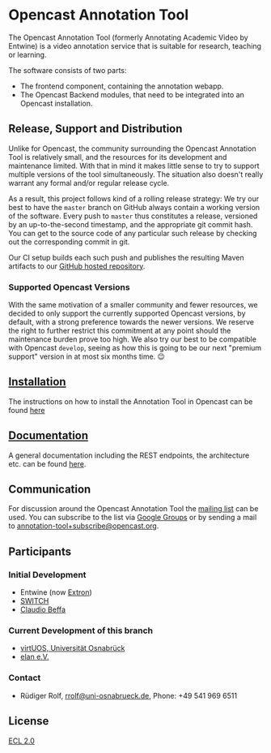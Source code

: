 # Opencast Annotation Tool

The Opencast Annotation Tool (formerly Annotating Academic Video by Entwine)
is a video annotation service that is suitable for research, teaching or learning.

The software consists of two parts:

* The frontend component, containing the annotation webapp.
* The Opencast Backend modules, that need to be integrated into an Opencast installation.

## Release, Support and Distribution

Unlike for Opencast, the community surrounding the Opencast Annotation Tool is relatively small,
and the resources for its development and maintenance limited.
With that in mind it makes little sense
to try to support multiple versions of the tool simultaneously.
The situation also doesn't really warrant any formal and/or regular release cycle.

As a result, this project follows kind of a rolling release strategy:
We try our best to have the `master` branch on GitHub
always contain a working version of the software.
Every push to `master` thus constitutes a release,
versioned by an up-to-the-second timestamp,
and the appropriate git commit hash.
You can get to the source code of any particular such release
by checking out the corresponding commit in git.

Our CI setup builds each such push
and publishes the resulting Maven artifacts
to our [GitHub hosted repository](https://github.com/opencast/annotation-tool/raw/m2).

### Supported Opencast Versions

With the same motivation of a smaller community and fewer resources,
we decided to only support the currently supported Opencast versions, by default,
with a strong preference towards the newer versions.
We reserve the right to further restrict this commitment at any point
should the maintenance burden prove too high.
We also try our best to be compatible with Opencast `develop`,
seeing as how this is going to be our next "premium support" version
in at most six months time. 😉

## [Installation](documentation/Installation.md)
The instructions on how to install the Annotation Tool in Opencast can be found [here](documentation/Installation.md)

## [Documentation](documentation/Home.md)
A general documentation including the REST endpoints, the architecture etc. can be found [here](documentation/Home.md).

## Communication
For discussion around the Opencast Annotation Tool the [mailing list](https://groups.google.com/a/opencast.org/g/annotation-tool) can be used. You can subscribe to the list via [Google Groups](https://groups.google.com/a/opencast.org/g/annotation-tool) or by sending a mail to annotation-tool+subscribe@opencast.org.

## Participants

### Initial Development
* Entwine (now [Extron](https://www.extron.com/))
* [SWITCH](https://www.switch.ch/)
* [Claudio Beffa](https://www.beffa.ch/)

### Current Development of this branch
* [virtUOS, Universität Osnabrück](https://www.virtuos.uni-osnabrueck.de)
* [elan e.V.](https://elan-ev.de)

### Contact
* Rüdiger Rolf, [rrolf@uni-osnabrueck.de](mailto:rrolf@uni-osnabrueck.de), Phone: +49 541 969 6511

## License
[ECL 2.0](https://opensource.org/licenses/ECL-2.0)
